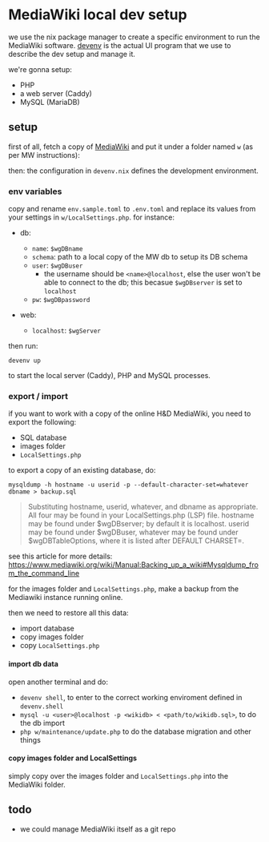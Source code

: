 # MediaWiki local dev setup

we use the nix package manager to create a specific environment to run the MediaWiki software. [devenv](https://devenv.sh) is the actual UI program that we use to describe the dev setup and manage it.

we're gonna setup:

- PHP
- a web server (Caddy)
- MySQL (MariaDB)

## setup

first of all, fetch a copy of [MediaWiki](https://www.mediawiki.org/wiki/Download) and put it under a folder named `w` (as per MW instructions):

then: the configuration in `devenv.nix` defines the development environment.

### env variables

copy and rename `env.sample.toml` to `.env.toml` and replace its values from your settings in `w/LocalSettings.php`. for instance:

- db:
  - `name`: `$wgDBname`
  - `schema`: path to a local copy of the MW db to setup its DB schema
  - `user`: `$wgDBuser`
    - the username should be `<name>@localhost`, else the user won't be able to connect to the db; this becasue `$wgDBserver` is set to `localhost`
  - `pw`: `$wgDBpassword`

- web:
  - `localhost`: `$wgServer`

then run:

```
devenv up
```

to start the local server (Caddy), PHP and MySQL processes.

### export / import

if you want to work with a copy of the online H&D MediaWiki, you need to export the following:

- SQL database
- images folder
- `LocalSettings.php`

to export a copy of an existing database, do:

```
mysqldump -h hostname -u userid -p --default-character-set=whatever dbname > backup.sql
```

> Substituting hostname, userid, whatever, and dbname as appropriate. All four may be found in your LocalSettings.php (LSP) file. hostname may be found under $wgDBserver; by default it is localhost. userid may be found under $wgDBuser, whatever may be found under $wgDBTableOptions, where it is listed after DEFAULT CHARSET=.

see this article for more details: <https://www.mediawiki.org/wiki/Manual:Backing_up_a_wiki#Mysqldump_from_the_command_line>

for the images folder and `LocalSettings.php`, make a backup from the Mediawiki instance running online.

then we need to restore all this data:

- import database
- copy images folder
- copy `LocalSettings.php`

#### import db data

open another terminal and do:

- `devenv shell`, to enter to the correct working enviroment defined in `devenv.shell`
- `mysql -u <user>@localhost -p <wikidb> < <path/to/wikidb.sql>`, to do the db import
- `php w/maintenance/update.php` to do the database migration and other things

#### copy images folder and LocalSettings

simply copy over the images folder and `LocalSettings.php` into the MediaWiki folder.

## todo

- we could manage MediaWiki itself as a git repo
